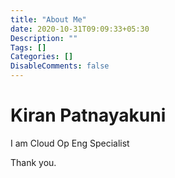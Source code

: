 ```yaml
---
title: "About Me"
date: 2020-10-31T09:09:33+05:30
Description: ""
Tags: []
Categories: []
DisableComments: false
---
```


# Kiran Patnayakuni

I am Cloud Op Eng Specialist

Thank you.